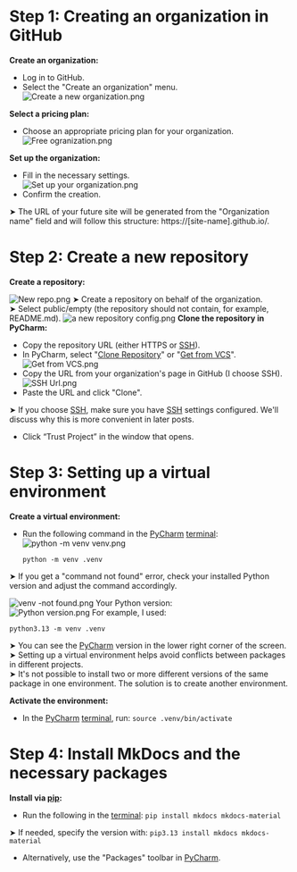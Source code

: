 # Step 1: Creating an organization in GitHub
**Create an organization:**  

   - Log in to GitHub.  
   - Select the "Create an organization" menu.
   ![Create a new organization.png](image/Project%20Setup/Create%20an%20organization%20in%20Github/Create%20a%20new%20organization.png)

**Select a pricing plan:**  

   - Choose an appropriate pricing plan for your organization.
   ![Free ogranization.png](image/Project%20Setup/Create%20an%20organization%20in%20Github/Free%20ogranization.png)

**Set up the organization:**  

   - Fill in the necessary settings.  
   ![Set up your organization.png](image/Project%20Setup/Create%20an%20organization%20in%20Github/Set%20up%20your%20organization.png)
   - Confirm the creation.  
   
   ➤ The URL of your future site will be generated from the "Organization name" field and will follow this structure: https://[site-name].github.io/.

# Step 2: Create a new repository
**Create a repository:**

![New repo.png](image/Project%20Setup/Create%20a%20new%20repository/New%20repo.png)
   ➤ Create a repository on behalf of the organization.  
   ➤ Select public/empty (the repository should not contain, for example, README.md).
![a new repository config.png](image/Project%20Setup/Create%20a%20new%20repository/a%20new%20repository%20config.png)
**Clone the repository in PyCharm:**

   - Copy the repository URL (either HTTPS or [SSH](# "Secure Shell: a protocol for securely connecting to remote servers, often used to work with repositories. Requires SSH keys to be configured.")).
   - In PyCharm, select "[Clone Repository](# "The process of copying a remote repository from GitHub to a local computer for working with it")" or "[Get from VCS](# "The process of copying a remote repository from GitHub to a local computer for working with it")".
   ![Get from VCS.png](image/Project%20Setup/Create%20a%20new%20repository/Get%20from%20VCS.png)
   - Copy the URL from your organization's page in GitHub (I choose SSH).
   ![SSH Url.png](image/Project%20Setup/Create%20a%20new%20repository/SSH%20Url.png)
   - Paste the URL and click "Clone".

   ➤ If you choose [SSH](# "Secure Shell: a protocol for securely connecting to remote servers, often used to work with repositories. Requires SSH keys to be configured."), make sure you have [SSH](# "Secure Shell: a protocol for securely connecting to remote servers, often used to work with repositories. Requires SSH keys to be configured.") settings configured. We'll discuss why this is more convenient in later posts.  

   - Click “Trust Project” in the window that opens.
# Step 3: Setting up a virtual environment
**Create a virtual environment:**

   - Run the following command in the [PyCharm](# "Integrated development environment (IDE) with support for Python, Markdown files, and documentation preview functions") [terminal](# "A program for executing commands in the text interface of the operating system"):
   ![python -m venv venv.png](image/Project%20Setup/Setting%20up%20a%20virtual%20environment/python%20-m%20venv%20venv.png)
     ```
     python -m venv .venv
     ```

➤ If you get a "command not found" error, check your installed Python version and adjust the command accordingly.  

   ![venv -not found.png](image/Project%20Setup/Setting%20up%20a%20virtual%20environment/venv%20-not%20found.png)
   Your Python version:  
   ![Python version.png](image/Project%20Setup/Setting%20up%20a%20virtual%20environment/Python%20version.png)
   For example, I used:
   ```
   python3.13 -m venv .venv
   ```

➤ You can see the [PyCharm](# "Integrated development environment (IDE) with support for Python, Markdown files, and documentation preview functions") version in the lower right corner of the screen.  
➤ Setting up a virtual environment helps avoid conflicts between packages in different projects.  
➤ It's not possible to install two or more different versions of the same package in one environment. The solution is to create another environment.

**Activate the environment:**

   - In the [PyCharm](# "Integrated development environment (IDE) with support for Python, Markdown files, and documentation preview functions") [terminal](# "A program for executing commands in the text interface of the operating system"), run:
     ```source .venv/bin/activate```
     
# Step 4: Install MkDocs and the necessary packages
**Install via [pip](# "A tool for installing and managing Python libraries and packages"):**

   - Run the following in the [terminal](# "A program for executing commands in the text interface of the operating system"): ```pip install mkdocs mkdocs-material```

➤ If needed, specify the version with: ```pip3.13 install mkdocs mkdocs-material```

   - Alternatively, use the "Packages" toolbar in [PyCharm](# "Integrated development environment (IDE) with support for Python, Markdown files, and documentation preview functions").


